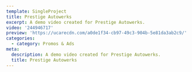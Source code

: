 ```yaml
---
template: SingleProject
title: Prestige Autowerks
excerpt: A demo video created for Prestige Autowerks.
video: '244946717'
preview: 'https://ucarecdn.com/a0de1f34-cb97-49c3-904b-5e81da3ab2c9/'
categories:
  - category: Promos & Ads
meta:
  description: A demo video created for Prestige Autowerks.
  title: Prestige Autowerks
---
```

